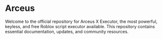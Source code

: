 # Arceus
Welcome to the official repository for Arceus X Executor, the most powerful, keyless, and free Roblox script executor available. This repository contains essential documentation, updates, and community resources.
